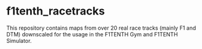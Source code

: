 # f1tenth_racetracks
This repository contains maps from over 20 real race tracks (mainly F1 and DTM) downscaled for the usage in the F1TENTH Gym and F1TENTH Simulator.
